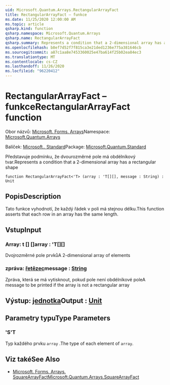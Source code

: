 ```yaml
---
uid: Microsoft.Quantum.Arrays.RectangularArrayFact
title: RectangularArrayFact – funkce
ms.date: 11/25/2020 12:00:00 AM
ms.topic: article
qsharp.kind: function
qsharp.namespace: Microsoft.Quantum.Arrays
qsharp.name: RectangularArrayFact
qsharp.summary: Represents a condition that a 2-dimensional array has a rectangular shape
ms.openlocfilehash: b8ef7d52f7f815ca3e21ded1236e775a381646cb
ms.sourcegitcommit: a87c1aa8e7453360025e47ba614f25b02ea84ec3
ms.translationtype: MT
ms.contentlocale: cs-CZ
ms.lasthandoff: 11/26/2020
ms.locfileid: "96220412"
---
```

# <a name="rectangulararrayfact-function"></a><span data-ttu-id="65a93-102">RectangularArrayFact – funkce</span><span class="sxs-lookup"><span data-stu-id="65a93-102">RectangularArrayFact function</span></span>

<span data-ttu-id="65a93-103">Obor názvů: [Microsoft. Forms. Arrays](xref:Microsoft.Quantum.Arrays)</span><span class="sxs-lookup"><span data-stu-id="65a93-103">Namespace: [Microsoft.Quantum.Arrays](xref:Microsoft.Quantum.Arrays)</span></span>

<span data-ttu-id="65a93-104">Balíček: [Microsoft.. Standard](https://nuget.org/packages/Microsoft.Quantum.Standard)</span><span class="sxs-lookup"><span data-stu-id="65a93-104">Package: [Microsoft.Quantum.Standard](https://nuget.org/packages/Microsoft.Quantum.Standard)</span></span>


<span data-ttu-id="65a93-105">Představuje podmínku, že dvourozměrné pole má obdélníkový tvar.</span><span class="sxs-lookup"><span data-stu-id="65a93-105">Represents a condition that a 2-dimensional array has a rectangular shape</span></span>

```qsharp
function RectangularArrayFact<'T> (array : 'T[][], message : String) : Unit
```


## <a name="description"></a><span data-ttu-id="65a93-106">Popis</span><span class="sxs-lookup"><span data-stu-id="65a93-106">Description</span></span>

<span data-ttu-id="65a93-107">Tato funkce vyhodnotí, že každý řádek v poli má stejnou délku.</span><span class="sxs-lookup"><span data-stu-id="65a93-107">This function asserts that each row in an array has the same length.</span></span>

## <a name="input"></a><span data-ttu-id="65a93-108">Vstup</span><span class="sxs-lookup"><span data-stu-id="65a93-108">Input</span></span>

### <a name="array--t"></a><span data-ttu-id="65a93-109">Array: t [] []</span><span class="sxs-lookup"><span data-stu-id="65a93-109">array : 'T[][]</span></span>

<span data-ttu-id="65a93-110">Dvojrozměrné pole prvků</span><span class="sxs-lookup"><span data-stu-id="65a93-110">A 2-dimensional array of elements</span></span>


### <a name="message--string"></a><span data-ttu-id="65a93-111">zpráva: [řetězec](xref:microsoft.quantum.lang-ref.string)</span><span class="sxs-lookup"><span data-stu-id="65a93-111">message : [String](xref:microsoft.quantum.lang-ref.string)</span></span>

<span data-ttu-id="65a93-112">Zpráva, která se má vytisknout, pokud pole není obdélníkové pole</span><span class="sxs-lookup"><span data-stu-id="65a93-112">A message to be printed if the array is not a rectangular array</span></span>



## <a name="output--unit"></a><span data-ttu-id="65a93-113">Výstup: [jednotka](xref:microsoft.quantum.lang-ref.unit)</span><span class="sxs-lookup"><span data-stu-id="65a93-113">Output : [Unit](xref:microsoft.quantum.lang-ref.unit)</span></span>



## <a name="type-parameters"></a><span data-ttu-id="65a93-114">Parametry typu</span><span class="sxs-lookup"><span data-stu-id="65a93-114">Type Parameters</span></span>

### <a name="t"></a><span data-ttu-id="65a93-115">'S</span><span class="sxs-lookup"><span data-stu-id="65a93-115">'T</span></span>

<span data-ttu-id="65a93-116">Typ každého prvku `array` .</span><span class="sxs-lookup"><span data-stu-id="65a93-116">The type of each element of `array`.</span></span>

## <a name="see-also"></a><span data-ttu-id="65a93-117">Viz také</span><span class="sxs-lookup"><span data-stu-id="65a93-117">See Also</span></span>

- [<span data-ttu-id="65a93-118">Microsoft. Forms. Arrays. SquareArrayFact</span><span class="sxs-lookup"><span data-stu-id="65a93-118">Microsoft.Quantum.Arrays.SquareArrayFact</span></span>](xref:Microsoft.Quantum.Arrays.SquareArrayFact)